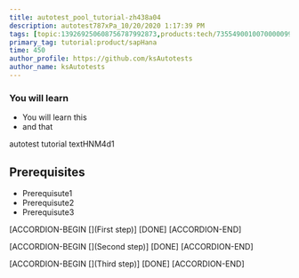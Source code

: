 ```yaml
---
title: autotest_pool_tutorial-zh438a04
description: autotest787xPa_10/20/2020 1:17:39 PM
tags: [topic:139269250608756787992873,products:tech/73554900100700000996,tutorial:experience/advanced]
primary_tag: tutorial:product/sapHana
time: 450
author_profile: https://github.com/ksAutotests
author_name: ksAutotests
---
```

### You will learn
- You will learn this
- and that

autotest tutorial textHNM4d1

## Prerequisites
- Prerequisute1
- Prerequisute2
- Prerequisute3

[ACCORDION-BEGIN [](First step)]
[DONE]
[ACCORDION-END]

[ACCORDION-BEGIN [](Second step)]
[DONE]
[ACCORDION-END]

[ACCORDION-BEGIN [](Third step)]
[DONE]
[ACCORDION-END]

